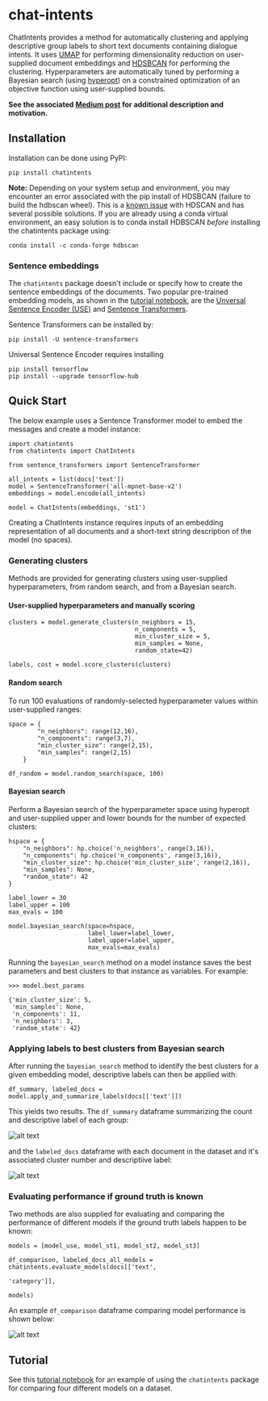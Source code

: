 # chat-intents

ChatIntents provides a method for automatically clustering and applying descriptive group labels to short text documents containing dialogue intents.  It uses [UMAP](https://github.com/lmcinnes/umap) for performing dimensionality reduction on user-supplied document embeddings and [HDSBCAN](https://github.com/scikit-learn-contrib/hdbscan) for performing the clustering. Hyperparameters are automatically tuned by performing a Bayesian search (using [hyperopt](https://github.com/hyperopt/hyperopt)) on a constrained optimization of an objective function using user-supplied bounds.

**See the associated [Medium post](https://towardsdatascience.com/clustering-sentence-embeddings-to-identify-intents-in-short-text-48d22d3bf02e) for additional description and motivation.**

## Installation

Installation can be done using PyPI:

```pip install chatintents```

**Note:** Depending on your system setup and environment, you may encounter an error associated with the pip install of HDSBCAN (failure to build the hdbscan wheel). This is a [known issue](https://github.com/scikit-learn-contrib/hdbscan/issues/293) with HDSCAN and has several possible solutions. If you are already using a conda virtual environment, an easy solution is to conda install HDBSCAN *before* installing the chatintents package using:

```conda install -c conda-forge hdbscan```

### Sentence embeddings
The `chatintents` package doesn't include or specify how to create the sentence embeddings of the documents. Two popular pre-trained embedding models, as shown in the [tutorial notebook](https://github.com/dborrelli/chat-intents/blob/main/notebooks/chatintents_tutorial.ipynb), are the [Unversal Sentence Encoder (USE)](https://tfhub.dev/google/universal-sentence-encoder/4) and [Sentence Transformers](https://www.sbert.net/).

Sentence Transformers can be installed by:

```
pip install -U sentence-transformers
```

Universal Sentence Encoder requires installing

```
pip install tensorflow
pip install --upgrade tensorflow-hub
```

## Quick Start
The below example uses a Sentence Transformer model to embed the messages and create a model instance:

```
import chatintents
from chatintents import ChatIntents

from sentence_transformers import SentenceTransformer

all_intents = list(docs['text'])
model = SentenceTransformer('all-mpnet-base-v2')
embeddings = model.encode(all_intents)

model = ChatIntents(embeddings, 'st1')
```

Creating a ChatIntents instance requires inputs of an embedding representation of all documents and a short-text string description of the model (no spaces).

### Generating clusters
Methods are provided for generating clusters using user-supplied hyperparameters, from random search, and from a Bayesian search.

#### User-supplied hyperparameters and manually scoring
```
clusters = model.generate_clusters(n_neighbors = 15, 
                                   n_components = 5, 
                                   min_cluster_size = 5, 
                                   min_samples = None,
                                   random_state=42)

labels, cost = model.score_clusters(clusters)
```

#### Random search
To run 100 evaluations of randomly-selected hyperparameter values within user-supplied ranges:
```
space = {
        "n_neighbors": range(12,16),
        "n_components": range(3,7),
        "min_cluster_size": range(2,15),
        "min_samples": range(2,15)
    }

df_random = model.random_search(space, 100)
```

#### Bayesian search
Perform a Bayesian search of the hyperparameter space using hyperopt and user-supplied upper and lower bounds for the number of expected clusters:
```
hspace = {
    "n_neighbors": hp.choice('n_neighbors', range(3,16)),
    "n_components": hp.choice('n_components', range(3,16)),
    "min_cluster_size": hp.choice('min_cluster_size', range(2,16)),
    "min_samples": None,
    "random_state": 42
}

label_lower = 30
label_upper = 100
max_evals = 100

model.bayesian_search(space=hspace,
                      label_lower=label_lower, 
                      label_upper=label_upper, 
                      max_evals=max_evals)
```
Running the `bayesian_search` method on a model instance saves the best parameters and best clusters to that instance as variables. For example:

```
>>> model.best_params

{'min_cluster_size': 5,
 'min_samples': None,
 'n_components': 11,
 'n_neighbors': 3,
 'random_state': 42}
```

### Applying labels to best clusters from Bayesian search
After running the `bayesian_search` method to identify the best clusters for a given embedding model, descriptive labels can then be applied with:
```
df_summary, labeled_docs = model.apply_and_summarize_labels(docs[['text']])
```
This yields two results. The `df_summary` dataframe summarizing the count and descriptive label of each group:

![alt text](https://github.com/dborrelli/chat-intents/blob/main/images/table_extracted_labels.png)

and the `labeled_docs` dataframe with each document in the dataset and it's associated cluster number and descriptiive label:

![alt text](https://github.com/dborrelli/chat-intents/blob/main/images/labeled_docs.png)

### Evaluating performance if ground truth is known
Two methods are also supplied for evaluating and comparing the performance of different models if the ground truth labels happen to be known:

```
models = [model_use, model_st1, model_st2, model_st3]

df_comparison, labeled_docs_all_models = chatintents.evaluate_models(docs[['text', 
                                                                           'category']],
                                                                           models)
```
An example `df_comparison` dataframe comparing model performance is shown below:

![alt text](https://github.com/dborrelli/chat-intents/blob/main/images/results_comparison.png)

## Tutorial
See this [tutorial notebook](https://github.com/dborrelli/chat-intents/blob/main/notebooks/chatintents_tutorial.ipynb) for an example of using the `chatintents` package for comparing four different models on a dataset.